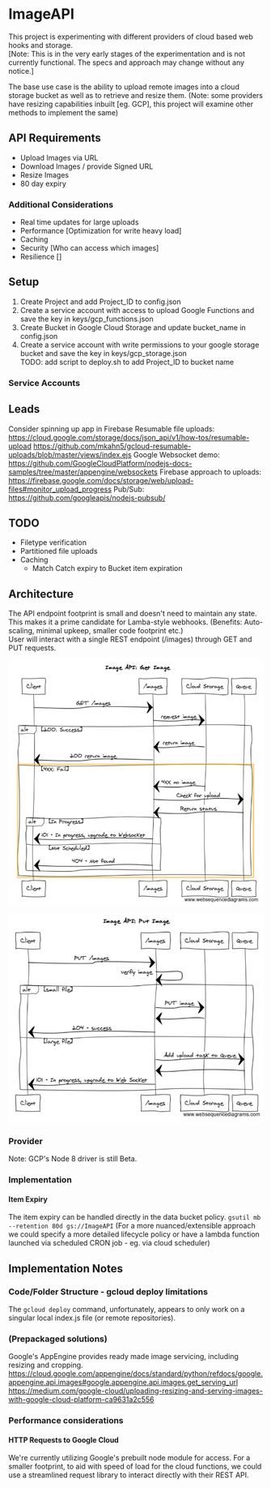 # ImageAPI
This project is experimenting with different providers of cloud based web hooks and storage.  
[Note: This is in the very early stages of the experimentation and is not currently functional. The specs and approach may change without any notice.]  

The base use case is the ability to upload remote images into a cloud storage bucket as well as to retrieve and resize them.
(Note: some providers have resizing capabilities inbuilt [eg. GCP], this project will examine other methods to implement the same)

## API Requirements
- Upload Images via URL
- Download Images / provide Signed URL
- Resize Images
- 80 day expiry

### Additional Considerations
- Real time updates for large uploads
- Performance [Optimization for write heavy load]
- Caching
- Security [Who can access which images]
- Resilience []

## Setup
1. Create Project and add Project_ID to config.json   
2. Create a service account with access to upload Google Functions and save the key in keys/gcp_functions.json   
3. Create Bucket in Google Cloud Storage and update bucket_name in config.json  
4. Create a service account with write permissions to your google storage bucket and save the key in keys/gcp_storage.json  
TODO: add script to deploy.sh to add Project_ID to bucket name


### Service Accounts

## Leads
Consider spinning up app in Firebase
Resumable file uploads: https://cloud.google.com/storage/docs/json_api/v1/how-tos/resumable-upload
https://github.com/mkahn5/gcloud-resumable-uploads/blob/master/views/index.ejs
Google Websocket demo: https://github.com/GoogleCloudPlatform/nodejs-docs-samples/tree/master/appengine/websockets
Firebase approach to uploads: https://firebase.google.com/docs/storage/web/upload-files#monitor_upload_progress
Pub/Sub: https://github.com/googleapis/nodejs-pubsub/


## TODO
- Filetype verification
- Partitioned file uploads
- Caching
	- Match Catch expiry to Bucket item expiration

## Architecture
The API endpoint footprint is small and doesn't need to maintain any state. This makes it a prime candidate for Lamba-style webhooks. (Benefits: Auto-scaling, minimal upkeep, smaller code footprint etc.)  
User will interact with a single REST endpoint (/images) through GET and PUT requests.  

![Image API GET sequence](/doc_assets/GET.png)  

![Image API PUT sequence](/doc_assets/PUT.png)


### Provider
Note: GCP's Node 8 driver is still Beta.

### Implementation
#### Item Expiry
The item expiry can be handled directly in the data bucket policy.
`gsutil mb --retention 80d gs://ImageAPI`
(For a more nuanced/extensible approach we could specify a more detailed lifecycle policy or have a lambda function launched via scheduled CRON job - eg. via cloud scheduler)


## Implementation Notes
### Code/Folder Structure - gcloud deploy limitations
The `gcloud deploy` command, unfortunately, appears to only work on a singular local index.js file (or remote repositories).

### (Prepackaged solutions)
Google's AppEngine provides ready made image servicing, including resizing and cropping.
https://cloud.google.com/appengine/docs/standard/python/refdocs/google.appengine.api.images#google.appengine.api.images.get_serving_url
https://medium.com/google-cloud/uploading-resizing-and-serving-images-with-google-cloud-platform-ca9631a2c556

### Performance considerations
#### HTTP Requests to Google Cloud
We're currently utilizing Google's prebuilt node module for access. For a smaller footprint, to aid with speed of load for the cloud functions, we could use a streamlined request library to interact directly with their REST API.  
